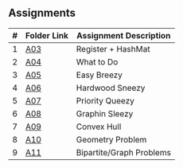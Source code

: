 ##  Assignments

|   #   | Folder Link | Assignment Description |
| :---: | ----------- | ---------------------- |
|   1  | [A03](./A03/)   |  Register + HashMat        |
|   2  | [A04](./A04/)   |       What to Do |
|   3  | [A05](./A05/)    |  Easy Breezy       |
|   4  | [A06](./A06/)    |  Hardwood Sneezy      |
|   5  | [A07](./A07/)    |  Priority Queezy      |
|   6  | [A08](./A08/)    |  Graphin Sleezy       |
|   7  | [A09](./A09/)    |  Convex Hull       |
|   8  | [A10](./A10/)    |  Geometry Problem       |
|   9  | [A11](./A11/)    |  Bipartite/Graph Problems       |


